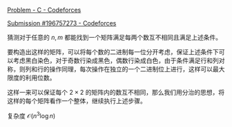[Problem - C - Codeforces](https://codeforces.com/contest/1802/problem/C)

[Submission #196757273 - Codeforces](https://codeforces.com/contest/1802/submission/196757273)

猜测对于任意的 $n, m$ 都能找到一个矩阵满足每两个数互不相同且满足上述条件。

要构造出这样的矩阵，可以将每个数的二进制每一位分开考虑，保证上述条件下可以考虑黑白染色，对于奇数行染成黑色，偶数行染成白色，由于条件满足行和列对称，则列和行的操作同理，每次操作在独立的一个二进制位上进行，这样可以最大限度的利用位数。

这样一来可以保证每个 $2\times 2$ 的矩阵内的数互不相同，那么我们用分治的思想，将这样的每个矩阵看作一个整体，继续执行上述步骤。

复杂度 $\mathcal{O}(n^3\log n)$
